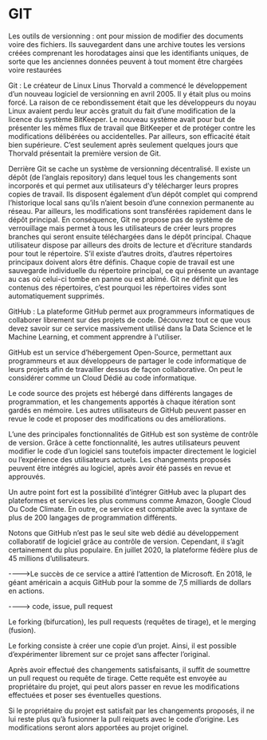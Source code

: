 # GIT

Les outils de versionning : ont pour mission de modifier des documents voire des fichiers. Ils sauvegardent dans une archive toutes les versions créées comprenant les horodatages ainsi que les identifiants uniques, de sorte que les anciennes données peuvent à tout moment être chargées voire restaurées 

Git : Le créateur de Linux Linus Thorvald a commencé le développement d’un nouveau logiciel de versionning en avril 2005. Il y était plus ou moins forcé. La raison de ce rebondissement était que les développeurs du noyau Linux avaient perdu leur accès gratuit du fait d’une modification de la licence du système BitKeeper. Le nouveau système avait pour but de présenter les mêmes flux de travail que BitKeeper et de protéger contre les modifications délibérées ou accidentelles. Par ailleurs, son efficacité était bien supérieure. C’est seulement après seulement quelques jours que Thorvald présentait la première version de Git. 

Derrière Git se cache un système de versionning décentralisé. Il existe un dépôt (de l’anglais repository) dans lequel tous les changements sont incorporés et qui permet aux utilisateurs d’y télécharger leurs propres copies de travail. Ils disposent également d’un dépôt complet qui comprend l’historique local sans qu’ils n’aient besoin d’une connexion permanente au réseau. Par ailleurs, les modifications sont transférées rapidement dans le dépôt principal. En conséquence, Git ne propose pas de système de verrouillage mais permet à tous les utilisateurs de créer leurs propres branches qui seront ensuite téléchargées dans le dépôt principal. Chaque utilisateur dispose par ailleurs des droits de lecture et d’écriture standards pour tout le répertoire. S’il existe d’autres droits, d’autres répertoires principaux doivent alors être définis. Chaque copie de travail est une sauvegarde individuelle du répertoire principal, ce qui présente un avantage au cas où celui-ci tombe en panne ou est abîmé. Git ne définit que les contenus des répertoires, c’est pourquoi les répertoires vides sont automatiquement supprimés. 

GitHub : La plateforme GitHub permet aux programmeurs informatiques de collaborer librement sur des projets de code. Découvrez tout ce que vous devez savoir sur ce service massivement utilisé dans la Data Science et le Machine Learning, et comment apprendre à l'utiliser. 

GitHub est un service d’hébergement Open-Source, permettant aux programmeurs et aux développeurs de partager le code informatique de leurs projets afin de travailler dessus de façon collaborative. On peut le considérer comme un Cloud Dédié au code informatique. 

Le code source des projets est hébergé dans différents langages de programmation, et les changements apportés à chaque itération sont gardés en mémoire. Les autres utilisateurs de GitHub peuvent passer en revue le code et proposer des modifications ou des améliorations. 

L’une des principales fonctionnalités de GitHub est son système de contrôle de version. Grâce à cette fonctionnalité, les autres utilisateurs peuvent modifier le code d’un logiciel sans toutefois impacter directement le logiciel ou l’expérience des utilisateurs actuels. Les changements proposés peuvent être intégrés au logiciel, après avoir été passés en revue et approuvés. 

Un autre point fort est la possibilité d’intégrer GitHub avec la plupart des plateformes et services les plus communs comme Amazon, Google Cloud Ou Code Climate. En outre, ce service est compatible avec la syntaxe de plus de 200 langages de programmation différents. 

Notons que GitHub n’est pas le seul site web dédié au développement collaboratif de logiciel grâce au contrôle de version. Cependant, il s’agit certainement du plus populaire. En juillet 2020, la plateforme fédère plus de 45 millions d’utilisateurs. 

---->Le succès de ce service a attiré l’attention de Microsoft. En 2018, le géant américain a acquis GitHub pour la somme de 7,5 milliards de dollars en actions. 

----> code, issue, pull request 

Le forking (bifurcation), les pull requests (requêtes de tirage), et le merging (fusion). 

  

Le forking consiste à créer une copie d’un projet. Ainsi, il est possible d’expérimenter librement sur ce projet sans affecter l’original. 

  

Après avoir effectué des changements satisfaisants, il suffit de soumettre un pull request ou requête de tirage. Cette requête est envoyée au propriétaire du projet, qui peut alors passer en revue les modifications effectuées et poser ses éventuelles questions. 

  

Si le propriétaire du projet est satisfait par les changements proposés, il ne lui reste plus qu’à fusionner la pull reiquets avec le code d’origine. Les modifications seront alors apportées au projet originel. 
